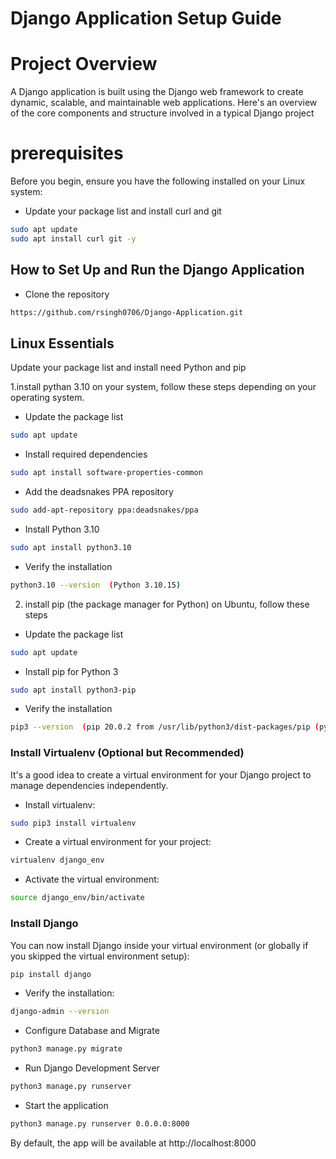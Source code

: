 
# Django Application Setup Guide

# Project Overview

A Django application is built using the Django web framework to create dynamic, scalable, and maintainable web applications. Here's an overview of the core components and structure involved in a typical Django project

# prerequisites

Before you begin, ensure you have the following installed on your Linux system:

* Update your package list and install curl and git

```bash
sudo apt update
sudo apt install curl git -y
```

## How to Set Up and Run the Django Application

* Clone the repository

```bash
https://github.com/rsingh0706/Django-Application.git
```
## Linux Essentials

Update your package list and install need Python and pip

1.install pythan 3.10 on your system, follow these steps depending on your operating system.

* Update the package list

```bash
sudo apt update
```
* Install required dependencies

```bash
sudo apt install software-properties-common
```
* Add the deadsnakes PPA repository

```bash
sudo add-apt-repository ppa:deadsnakes/ppa
```
* Install Python 3.10

```bash
sudo apt install python3.10
```
* Verify the installation

```bash
python3.10 --version  (Python 3.10.15)
```

2. install pip (the package manager for Python) on Ubuntu, follow these steps

* Update the package list

```bash
sudo apt update
```
* Install pip for Python 3

```bash
sudo apt install python3-pip
```
* Verify the installation

```bash
pip3 --version  (pip 20.0.2 from /usr/lib/python3/dist-packages/pip (python 3.8) )
```

### Install Virtualenv (Optional but Recommended) 

It's a good idea to create a virtual environment for your Django project to manage dependencies independently.

* Install virtualenv:

```bash
sudo pip3 install virtualenv
```
* Create a virtual environment for your project:

```bash
virtualenv django_env
```
* Activate the virtual environment:

```bash
source django_env/bin/activate
```

### Install Django

You can now install Django inside your virtual environment (or globally if you skipped the virtual environment setup):

```bash
pip install django
```
* Verify the installation:

```bash
django-admin --version
```
* Configure Database and Migrate

```bash
python3 manage.py migrate
```
* Run Django Development Server

```bash
python3 manage.py runserver
```
* Start the application

```bash
python3 manage.py runserver 0.0.0.0:8000
```
By default, the app will be available at http://localhost:8000





